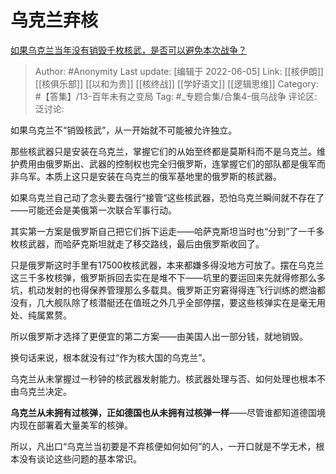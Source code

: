 # 乌克兰弃核
[如果乌克兰当年没有销毁千枚核武，是否可以避免本次战争？](https://www.zhihu.com/question/535607303/answer/2515005493)

> Author: #Anonymity
> Last update: [编辑于 2022-06-05]
> Link: [[核伊朗]] [[核俱乐部]] [[以和为贵]] [[核终战]] [[学好语文]] [[逻辑思维]]
> Category: #【答集】/13-百年未有之变局
> Tag: #_专题合集/合集4-俄乌战争 
> 评论区:
> 泛讨论:

如果乌克兰不“销毁核武”，从一开始就不可能被允许独立。

那些核武器只是安装在乌克兰，掌握它们的从始至终都是莫斯科而不是乌克兰。维护费用由俄罗斯出、武器的控制权也完全归俄罗斯，连掌握它们的部队都是俄军而非乌军。本质上这只是安装在乌克兰的俄军基地里的俄罗斯的核武器。

如果乌克兰自己动了念头要去强行“接管“这些核武器，恐怕乌克兰瞬间就不存在了——可能还会是美俄第一次联合军事行动。

其实第一方案是俄罗斯自己把它们拆下运走——哈萨克斯坦当时也“分到”了一千多枚核武器，而哈萨克斯坦就走了移交路线，最后由俄罗斯收回了。

只是俄罗斯这时手里有17500枚核武器，本来都嫌多得没地方可放了。摆在乌克兰这三千多枚核弹，俄罗斯拆回去实在是堆不下——坑里的要运回来先就得修那么多坑，机动发射的也得保养管理那么多载具。俄罗斯正穷窘得得连飞行训练的燃油都没有，几大舰队除了核潜艇还在值班之外几乎全部停摆，要这些核弹实在是毫无用处、纯属累赘。

所以俄罗斯才选择了更便宜的第二方案——由美国人出一部分钱，就地销毁。

换句话来说，根本就没有过“作为核大国的乌克兰”。

乌克兰从未掌握过一秒钟的核武器发射能力。核武器处理与否、如何处理也根本不由乌克兰决定。

**乌克兰从未拥有过核弹，正如德国也从未拥有过核弹一样**——尽管谁都知道德国境内现在部署着大量美军的核弹。

所以，凡出口“乌克兰当初要是不弃核便如何如何”的人，一开口就是不学无术，根本没有谈论这些问题的基本常识。
